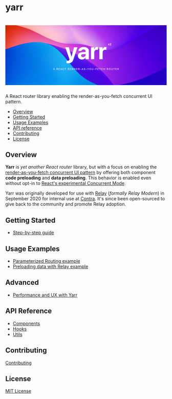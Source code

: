 # yarr

<h1 align="center" aria-label="yarr">
  <img src="docs/assets/yarr-banner.png" width="840px">
</h1>

A React router library enabling the render-as-you-fetch concurrent UI pattern.

* [Overview](#overview)
* [Getting Started](#getting-started)
* [Usage Examples](#usage-examples)
* [API reference](#api-reference)
* [Contributing](#contributing)
* [License](#license)

## Overview

**Yarr** is _yet another React router_ library, but with a focus on enabling the [render-as-you-fetch concurrent UI pattern](https://reactjs.org/docs/concurrent-mode-suspense.html) by offering both component **code preloading** and **data preloading**. This behavior is enabled even without opt-in to [React's experimental Concurrent Mode](https://it.reactjs.org/docs/concurrent-mode-intro.html).

Yarr was originally developed for use with [Relay](https://relay.dev) (_formally Relay Modern_) in September 2020 for internal use at [Contra](https://www.contra.com). It's since been open-sourced to give back to the community and promote Relay adoption.

## Getting Started

- [Step-by-step guide](/docs/guides/1-step-by-step-guide.md)

## Usage Examples

- [Parameterized Routing example](/docs/guides/2-parameterized-routing.md)
- [Preloading data with Relay example](/docs/guides/3-preloading-data-with-relay.md)

## Advanced

- [Performance and UX with Yarr](/docs/advanced/performance-and-ux.md) 

## API Reference

- [Components](/docs/api-reference/components.md)
- [Hooks](/docs/api-reference/hooks.md)
- [Utils](/docs/api-reference/utils.md)

## Contributing

[Contributing](/.github/CONTRIBUTING.md)

## License

[MIT License](/LICENSE)

